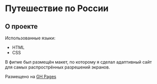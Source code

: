 # Путешествие по России

## О проекте

Использованные языки:
* HTML
* CSS

В фигме был размещён макет, по которому я сделал адаптивный сайт для самых распрострённых разрешений экранов.  

Размещено на [GH Pages](https://vladislavkondratjev.github.io/russian-travel/)